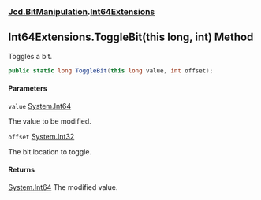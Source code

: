 ### [Jcd.BitManipulation](Jcd.BitManipulation.md 'Jcd.BitManipulation').[Int64Extensions](Jcd.BitManipulation.Int64Extensions.md 'Jcd.BitManipulation.Int64Extensions')

## Int64Extensions.ToggleBit(this long, int) Method

Toggles a bit.

```csharp
public static long ToggleBit(this long value, int offset);
```
#### Parameters

<a name='Jcd.BitManipulation.Int64Extensions.ToggleBit(thislong,int).value'></a>

`value` [System.Int64](https://docs.microsoft.com/en-us/dotnet/api/System.Int64 'System.Int64')

The value to be modified.

<a name='Jcd.BitManipulation.Int64Extensions.ToggleBit(thislong,int).offset'></a>

`offset` [System.Int32](https://docs.microsoft.com/en-us/dotnet/api/System.Int32 'System.Int32')

The bit location to toggle.

#### Returns

[System.Int64](https://docs.microsoft.com/en-us/dotnet/api/System.Int64 'System.Int64')
The modified value.